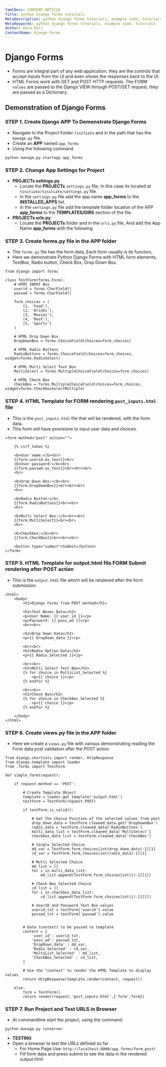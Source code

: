 ```yaml
---
YamlDesc: CONTENT-ARTICLE
Title: python django forms tutorials
MetaDescription: python django forms tutorials, example code, tutorials
MetaKeywords: python django forms tutorials, example code, tutorials
Author: Vara Peri
ContentName: django-forms
---
```


# Django Forms
* Forms are integral part of any web application, they are the controls that 
  accept inputs from the UI and even shows the responses back to the UI.
* HTML Forms work with GET and POST HTTP requests. The FORM `values` are passed
  to the Django VIEW through POST/GET request, they are passed as a Dictionary.

## Demonstration of Django Forms

### STEP 1. Create Django APP To Demonstrate Django Forms
* Navigate to the Project Folder `tinitiate` and in the path that has the 
  `manage.py` file.
* Create an **APP** named `app_forms`
* Using the following command.
```
python manage.py startapp app_forms
```

### STEP 2. Change App Settings for Project
* **PROJECTs settings.py**
  * Locate the **PROJECTs** `settings.py` file, In this case its located at
    `tinitiate/tinitiate/settings.py` file.
  * In the `settings.py` file add the app name **app_forms** to the 
    **INSTALLED_APPS**  list.
  * In the `settings.py` file add the template folder location of the 
    APP **app_forms** to the **TEMPLATES/DIRS** section of the file.
* **PROJECTs urls.py**
  * Locate the **PROJECTs** folder and in the `urls.py` file, And add the 
    App Name **app_forms** with the following

    
### STEP 3. Create forms.py file in the APP folder
* The `forms.py` file has the form data, Each form usually is its function,
* Here we demonstrate Python Django Forms with HTML form elements, TextBox, 
  Radio button, Check Box, Drop Down Box.
```
from django import forms

class TestForm(forms.Form):
    # HTMl INPUT Box
    userid = forms.CharField()
    passwd = forms.CharField()

    form_choices = (
        (1, 'Food'),
        (2, 'Drinks'),
        (3, 'Movies'),
        (4, 'Rest'),
        (5, 'Sports')
    )

    # HTML Drop Down Box
    DropDownBox = forms.ChoiceField(choices=form_choices)

    # HTML Radio Buttons
    RadioButtons = forms.ChoiceField(choices=form_choices, widget=forms.RadioSelect)

    # HTML Multi Select Text Box
    MultiSelect = forms.MultipleChoiceField(choices=form_choices)

    # HTML Check Box
    CheckBox = forms.MultipleChoiceField(choices=form_choices, widget=forms.CheckboxSelectMultiple)
```

### STEP 4. HTML Template for FORM rendering `post_inputs.html` file
* This is the `post_inputs.html` file that will be rendered, with the form data.
* This form will have provisions to input user data and choices.
```
<form method="post" action="">

    {% csrf_token %}

    <b>User name:</b><br>
    {{form.userid.as_text}}<br>
    <b>User password:</b><br>
    {{form.passwd.as_text}}<br><br><br>
    <hr>
    
    <b>Drop Down Box:</b><br>
    {{form.DropDownBox}}<br><br><br>
    <hr>

    <b>Radio Button:</b>
    {{form.RadioButtons}}<br><br>
    <hr>

    <b>Multi Select Box:</b><br><br>
    {{form.MultiSelect}}<br><br>
    <hr>

    <b>Checkbox:</b><br>
    {{form.CheckBox}}<br><br><br>

    <button type="submit">Submit</button>
</form>
```

### STEP 5. HTML Template for output.html file FORM Submit rendering after POST action
* This is the `output.html` file which will be rendered after the form submission.
```
<html>
    <body>
        <h1>Django Forms from POST method</h1>
        
        <h2>Text Boxes Data</h2>
        <p>User Name: {{ user_id }}</p>
        <p>Password: {{ pass_wd }}</p>
        <br><br>
        
        <h2>Drop Down Data</h2>
        <p>{{ DropDown_data }}</p>
        
        <br><br>
        <h2>Radio Option Data</h2>
        <p>{{ Radio_Selected }}</p>

        <br><br>
        <h2>Multi Select Text Box</h2>
        {% for choice in MultiList_Selected %}
            <p>{{ choice }}</p>
        {% endfor %}
        
        <br><br>
        <h2>Check Box</h2>
        {% for choice in CheckBox_Selected %}
            <p>{{ choice }}</p>
        {% endfor %}

    </body>
</html>
```

### STEP 6. Create views.py file in the APP folder
* Here we create a `views.py` file with various demonstrating reading the Form 
  data post validation after the POST action
```
from django.shortcuts import render, HttpResponse
from django.template import loader
from .forms import TestForm

def simple_form(request):
    
    if request.method == 'POST':

        # Create Template Object
        template = loader.get_template('output.html')
        testForm = TestForm(request.POST)

        if testForm.is_valid():

            # Get the Choice Position of the selected values from post
            drop_down_data = testForm.cleaned_data.get('DropDownBox')
            radio_data = testForm.cleaned_data['RadioButtons']
            multi_data_list = testForm.cleaned_data['MultiSelect']
            checkbox_data_list = testForm.cleaned_data['CheckBox']

            # Single Selected Choice
            dd_var = TestForm.form_choices[int(drop_down_data)-1][1]
            rd_var = TestForm.form_choices[int(radio_data)-1][1]

            # Multi Selected Choice
            md_list = []
            for i in multi_data_list:
                md_list.append(TestForm.form_choices[int(i)-1][1])

            # Check Box Selected Choice    
            cd_list = []
            for i in checkbox_data_list:
                cd_list.append(TestForm.form_choices[int(i)-1][1])
            
            # UserID and Password Text Box values
            userid_txt = testForm['userid'].value
            passwd_txt = testForm['passwd'].value
                
                
        # Data (context) to be passed to template
        context = {
            'user_id': userid_txt,
            'pass_wd': passwd_txt,
            'DropDown_data' : dd_var,
            'Radio_Selected' : rd_var,
            'MultiList_Selected' : md_list,
            'CheckBox_Selected' : cd_list,
        }

        # Use the "context" to render the HTML Template to display values
        return HttpResponse(template.render(context, request))

    else:
        form = TestForm()
        return render(request,'post_inputs.html',{'form':form})
```

### STEP 7. Run Project and Test URLS in Browser
* At commandline start the project, using the command:
```
python manage.py runserver
```
* **TESTING**
* Open a browser to test the URLs defined so far
  * For Home Page Use: `http://localhost:8000/app_forms/form_post/`
  * Fill form data and press submit to see the data in the rendered output.html
